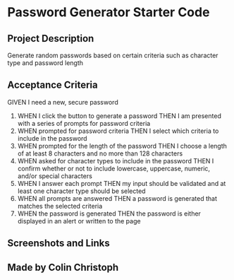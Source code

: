 # Password Generator Starter Code
 
## Project Description
Generate random passwords based on certain criteria such as character type and password length

## Acceptance Criteria
GIVEN I need a new, secure password
1. WHEN I click the button to generate a password
THEN I am presented with a series of prompts for password criteria
2. WHEN prompted for password criteria
THEN I select which criteria to include in the password
3. WHEN prompted for the length of the password
THEN I choose a length of at least 8 characters and no more than 128 characters
4. WHEN asked for character types to include in the password
THEN I confirm whether or not to include lowercase, uppercase, numeric, and/or special characters
5. WHEN I answer each prompt
THEN my input should be validated and at least one character type should be selected
6. WHEN all prompts are answered
THEN a password is generated that matches the selected criteria
7. WHEN the password is generated
THEN the password is either displayed in an alert or written to the page

## Screenshots and Links


## Made by Colin Christoph